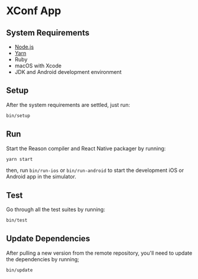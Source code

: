 # XConf App

## System Requirements

- [Node.js](https://nodejs.org/)
- [Yarn](https://yarnpkg.com/)
- Ruby
- macOS with Xcode
- JDK and Android development environment

## Setup

After the system requirements are settled, just run:

```bash
bin/setup
```

## Run

Start the Reason compiler and React Native packager by running:

```bash
yarn start
```

then, run `bin/run-ios` or `bin/run-android` to start the development iOS or Android app in the simulator.

## Test

Go through all the test suites by running:

```bash
bin/test
```

## Update Dependencies

After pulling a new version from the remote repository, you'll need to update the dependencies by running;

```bash
bin/update
```
